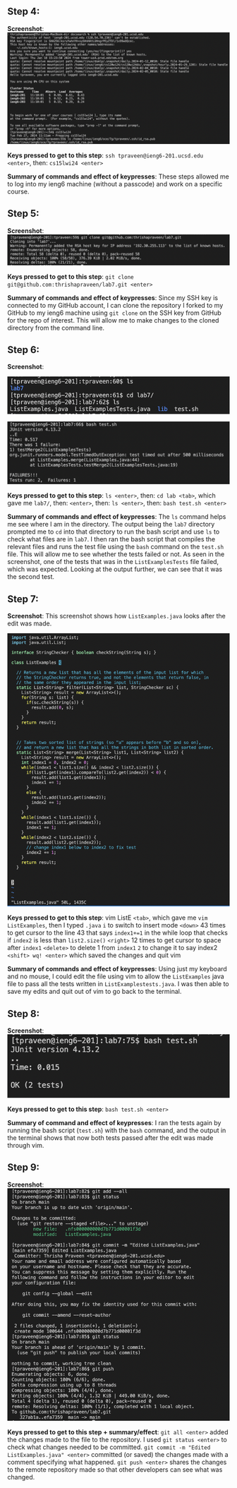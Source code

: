 Step 4:
---------	

__Screenshot__: ![Image](lab4_step4.png)

__Keys pressed to get to this step__: `ssh tpraveen@ieng6-201.ucsd.edu <enter>`, then: `cs15lwi24 <enter>`

__Summary of commands and effect of keypresses__: These steps allowed me to log into my ieng6 machine (without a passcode) and work on a specific course. 

Step 5:
---------	

__Screenshot__: ![Image](lab4_step5.png)

__Keys pressed to get to this step__: `git clone git@github.com:thrishapraveen/lab7.git <enter>`

__Summary of commands and effect of keypresses__: Since my SSH key is connected to my GitHub account, I can clone the repository I forked to my GitHub to my ieng6 machine using `git clone` on the SSH key from GitHub for the repo of interest. This will allow me to make changes to the cloned directory from the command line. 

Step 6:
---------	

__Screenshot__: 

![Image](lab4_step6.1.png)

![Image](lab4_step6.2.png)

__Keys pressed to get to this step__: `ls <enter>`, then: `cd lab <tab>`, which gave me `lab7/`, then: `<enter>`, then: `ls <enter>`, then: `bash test.sh <enter>`

__Summary of commands and effect of keypresses__: The `ls` command helps me see where I am in the directory. The output being the `lab7` directory prompted me to `cd` into that directory to run the bash script and use `ls` to check what files are in `lab7`. I then ran the bash script that compiles the relevant files and runs the test file using the `bash` command on the `test.sh` file. This will allow me to see whether the tests failed or not. As seen in the screenshot, one of the tests that was in the `ListExamplesTests` file failed, which was expected. Looking at the output further, we can see that it was the second test.

Step 7:
---------	

__Screenshot__: This screenshot shows how `ListExamples.java` looks after the edit was made.

![Image](lab4_step7.png)

__Keys pressed to get to this step__: 
vim ListE `<tab>`, which gave me `vim ListExamples`, then I typed `.java`
`i` to switch to insert mode
`<down>` 43 times to get cursor to the line 43 that says `index1+=1` in the while loop that checks if `index2` is less than `list2.size()`
`<right>` 12 times to get cursor to space after `index1`
`<delete>` to delete 1 from `index1`
`2` to change it to say index2
`<shift> wq! <enter>` which saved the changes and quit vim

__Summary of commands and effect of keypresses__: Using just my keyboard and no mouse, I could edit the file using vim to allow the `ListExamples` java file to pass all the tests written in `ListExamplestests.java`. I was then able to save my edits and quit out of vim to go back to the terminal. 

Step 8:
---------	

__Screenshot__: 
![Image](lab4_step8.png)

__Keys pressed to get to this step__: `bash test.sh <enter>`

__Summary of command and effect of keypresses__: I ran the tests again by running the bash script (`test.sh`) with the `bash` command, and the output in the terminal shows that now both tests passed after the edit was made through vim.

Step 9:
---------	

__Screenshot__:
![Image](lab4_step9.png)

__Keys pressed to get to this step + summary/effect__: `git all <enter>` added the changes made to the file to the repository. I used `git status <enter>` to check what changes needed to be committed. `git commit -m "Edited ListExamples.java" <enter>` committed (or saved) the changes made with a comment specifying what happened. `git push <enter>` shares the changes to the remote repository made so that other developers can see what was changed. 
